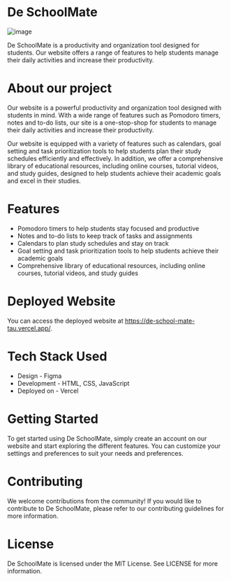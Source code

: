 # De SchoolMate
![image](https://user-images.githubusercontent.com/95229740/220142233-f9d98419-d3a0-446f-9ab0-b75ab6c48711.png)

De SchoolMate is a productivity and organization tool designed for students. Our website offers a range of features to help students manage their daily activities and increase their productivity.

# About our project
Our website is a powerful productivity and organization tool designed with students in mind. With a wide range of features such as Pomodoro timers, notes and to-do lists, our site is a one-stop-shop for students to manage their daily activities and increase their productivity.

Our website is equipped with a variety of features such as calendars, goal setting and task prioritization tools to help students plan their study schedules efficiently and effectively. In addition, we offer a comprehensive library of educational resources, including online courses, tutorial videos, and study guides, designed to help students achieve their academic goals and excel in their studies. 

# Features
- Pomodoro timers to help students stay focused and productive
- Notes and to-do lists to keep track of tasks and assignments
- Calendars to plan study schedules and stay on track
- Goal setting and task prioritization tools to help students achieve their academic goals
- Comprehensive library of educational resources, including online courses, tutorial videos, and study guides

# Deployed Website
You can access the deployed website at https://de-school-mate-tau.vercel.app/.

# Tech Stack Used
- Design - Figma
- Development - HTML, CSS, JavaScript
- Deployed on - Vercel

# Getting Started
To get started using De SchoolMate, simply create an account on our website and start exploring the different features. You can customize your settings and preferences to suit your needs and preferences.

# Contributing
We welcome contributions from the community! If you would like to contribute to De SchoolMate, please refer to our contributing guidelines for more information.

# License
De SchoolMate is licensed under the MIT License. See LICENSE for more information.
